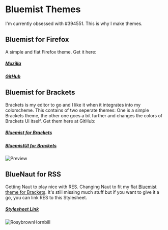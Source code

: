 # Bluemist Themes

I'm currently obsessed with #394551. This is why I make themes.

## Bluemist for Firefox
A simple and flat Firefox theme. Get it here:
##### [Mozilla](https://addons.mozilla.org/de/firefox/addon/bluemist-for-firefox/)
##### [GitHub](https://github.com/Huygenz/Bluemist-for-Firefox)

## Bluemist for Brackets
Brackets is my editor to go and I like it when it integrates into my colorscheme.
This contains of two seperate themes: One is a simple Brackets theme, the other one goes a bit further and changes the colors of Brackets UI itself. Get them here at GitHub:
##### [Bluemist for Brackets](https://github.com/Huygenz/Bluemist-for-Brackets)
##### [BluemistUI for Brackets](https://github.com/Huygenz/Bluemist-UI-for-Brackets)
![Preview](https://user-images.githubusercontent.com/2411715/122951066-4829be00-d37d-11eb-8c15-2065a243f891.png)

## BlueNaut for RSS
Getting Naut to play nice with RES. Changing Naut to fit my flat [Bluemist theme for Brackets](https://github.com/huygenz/brackets-bluemist).
It's still missing much stuff but if you want to give it a go, you can link RES to this Stylesheet.

##### [Stylesheet Link](https://huygenz.github.io/huygenz/bluenaut/bluenaut.min.css)

![RosybrownHornbill](https://user-images.githubusercontent.com/2411715/124015109-9aee2000-d9e4-11eb-8116-456dd722e648.png)
